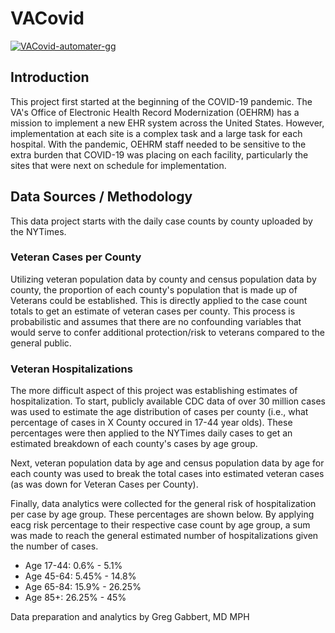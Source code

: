 # VACovid

[![VACovid-automater-gg](https://github.com/trebbag/VACovid/actions/workflows/automater.yml/badge.svg)](https://github.com/trebbag/VACovid/actions/workflows/automater.yml)

## Introduction

This project first started at the beginning of the COVID-19 pandemic. The VA's Office of Electronic Health Record Modernization (OEHRM) has a mission to implement a new EHR system across the United States. However, implementation at each site is a complex task and a large task for each hospital. With the pandemic, OEHRM staff needed to be sensitive to the extra burden that COVID-19 was placing on each facility, particularly the sites that were next on schedule for implementation. 

## Data Sources / Methodology

This data project starts with the daily case counts by county uploaded by the NYTimes.

### Veteran Cases per County
Utilizing veteran population data by county and census population data by county, the proportion of each county's population that is made up of Veterans could be established. This is directly applied to the case count totals to get an estimate of veteran cases per county. This process is probabilistic and assumes that there are no confounding variables that would serve to confer additional protection/risk to veterans compared to the general public. 

### Veteran Hospitalizations
The more difficult aspect of this project was establishing estimates of hospitalization. To start, publicly available CDC data of over 30 million cases was used to estimate the age distribution of cases per county (i.e., what percentage of cases in X County occured in 17-44 year olds). These percentages were then applied to the NYTimes daily cases to get an estimated breakdown of each county's cases by age group.

Next, veteran population data by age and census population data by age for each county was used to break the total cases into estimated veteran cases (as was down for Veteran Cases per County). 

Finally, data analytics were collected for the general risk of hospitalization per case by age group. These percentages are shown below. By applying eacg risk percentage to their respective case count by age group, a sum was made to reach the general estimated number of hospitalizations given the number of cases.

* Age 17-44:  0.6% - 5.1%
* Age 45-64:  5.45% - 14.8%
* Age 65-84:  15.9% - 26.25%
* Age 85+:    26.25% - 45%  

Data preparation and analytics by Greg Gabbert, MD MPH
